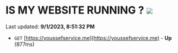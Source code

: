 # IS MY WEBSITE RUNNING ? [![](https://img.shields.io/static/v1?label=Sponsor&message=%E2%9D%A4&logo=GitHub&color=%23fe8e86)](https://github.com/sponsors/<username>)

Last updated: **9/1/2023, 8:51:32 PM**

- `GET` [https://youssefservice.me](https://youssefservice.me) - **Up** (877ms)
